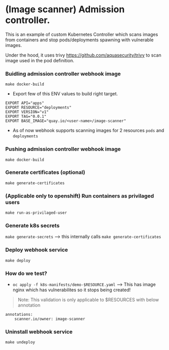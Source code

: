 # (Image scanner) Admission controller.
This is an example of custom Kubernetes Controller which scans images from containers and stop pods/deployments spawning with vulnerable images.

Under the hood, it uses trivy <https://github.com/aquasecurity/trivy> to scan image used in the pod definition.

### Buidling admission controller webhook image
`make docker-build`
* Export few of this ENV values to build right target.
```
EXPORT API="apps"
EXPORT RESOURCE="deployments"
EXPORT VERSION="v1"
EXPORT TAG="0.0.1"
EXPORT BASE_IMAGE="quay.io/<user-name>/image-scanner"

```
* As of now webhook supports scanning images for 2 resources `pods` and `deployments`

### Pushing admission controller webhook image
`make docker-build`

### Generate certificates (optional)
`make generate-certificates`

### (Applicable only to openshift) Run containers as privilaged users
`make run-as-privilaged-user`

### Generate k8s secrets 
`make generate-secrets` --> this internally calls `make generate-certificates`

### Deploy webhook service
`make deploy`

### How do we test?
 * `oc apply -f k8s-manifests/demo-$RESOURCE.yaml` --> This has image nginx which has vulnerabilites so it stops being created!
> Note: This validation is only applicable to $RESOURCES with below annotation 
```
annotations:
    scanner.io/owner: image-scanner
```

### Uninstall webhook service
`make undeploy`
